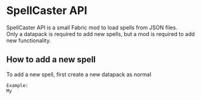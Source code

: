 # SpellCaster API
SpellCaster API is a small Fabric mod to load spells from JSON files.<br>
Only a datapack is required to add new spells, but a mod is required to add new functionality.<br>
## How to add a new spell
To add a new spell, first create a new datapack as normal
```
Example:
My
```
